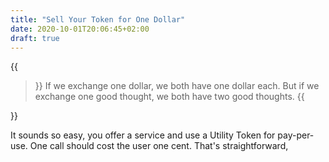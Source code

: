 ```yaml
---
title: "Sell Your Token for One Dollar"
date: 2020-10-01T20:06:45+02:00
draft: true
---
```


{{<blockquote author="Abraham Lincoln">}}
If we exchange one dollar, we both have one dollar each. But if we exchange one good thought, we both have two good thoughts.
{{</blockquote>}}

It sounds so easy, you offer a service and use a Utility Token for pay-per-use. One call should cost the user one cent. That's straightforward, 